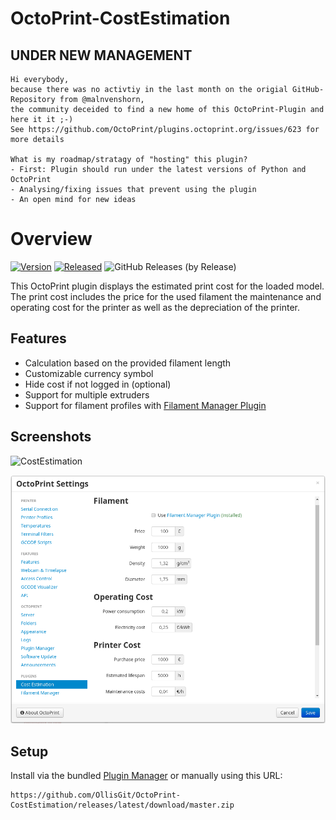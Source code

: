 # OctoPrint-CostEstimation

## UNDER NEW MANAGEMENT

    Hi everybody,
    because there was no activtiy in the last month on the origial GitHub-Repository from @malnvenshorn,
    the community deceided to find a new home of this OctoPrint-Plugin and here it it ;-)
    See https://github.com/OctoPrint/plugins.octoprint.org/issues/623 for more details

    What is my roadmap/stratagy of "hosting" this plugin?
    - First: Plugin should run under the latest versions of Python and OctoPrint
    - Analysing/fixing issues that prevent using the plugin
    - An open mind for new ideas

# Overview

[![Version](https://img.shields.io/badge/dynamic/json.svg?color=brightgreen&label=version&url=https://api.github.com/repos/OllisGit/OctoPrint-CostEstimation/releases&query=$[0].name)]()
[![Released](https://img.shields.io/badge/dynamic/json.svg?color=brightgreen&label=released&url=https://api.github.com/repos/OllisGit/OctoPrint-CostEstimation/releases&query=$[0].published_at)]()
![GitHub Releases (by Release)](https://img.shields.io/github/downloads/OllisGit/OctoPrint-CostEstimation/latest/total.svg)

This OctoPrint plugin displays the estimated print cost for the loaded model. The print cost includes the price for the used filament the maintenance and operating cost for the printer as well as the depreciation of the printer.

## Features
- Calculation based on the provided filament length
- Customizable currency symbol
- Hide cost if not logged in (optional)
- Support for multiple extruders
- Support for filament profiles with [Filament Manager Plugin](https://github.com/OllisGit/OctoPrint-FilamentManager)

## Screenshots

![CostEstimation](screenshots/costestimation.png?raw=true)

![CostEstimation Settings](screenshots/costestimation_settings.png?raw=true)

## Setup

Install via the bundled [Plugin Manager](https://github.com/foosel/OctoPrint/wiki/Plugin:-Plugin-Manager)
or manually using this URL:

    https://github.com/OllisGit/OctoPrint-CostEstimation/releases/latest/download/master.zip
